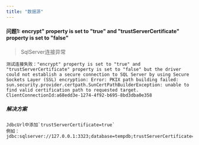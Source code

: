 ```yaml
---
title: "数据源"
---
```


#### 问题1: encrypt" property is set to "true" and "trustServerCertificate" property is set to "false" 

> SqlServer连接异常

```log
测试连接失败："encrypt" property is set to "true" and "trustServerCertificate" property is set to "false" but the driver could not establish a secure connection to SQL Server by using Secure Sockets Layer (SSL) encryption: Error: PKIX path building failed: sun.security.provider.certpath.SunCertPathBuilderException: unable to find valid certification path to requested target. ClientConnectionId:a68edd3e-1274-4f92-b695-8bd3dba0e358
```

##### 解决方案

```log
JdbcUrl中添加`trustServerCertificate=true`
例如：jdbc:sqlserver://127.0.0.1:3323;database=tempdb;trustServerCertificate=true
```